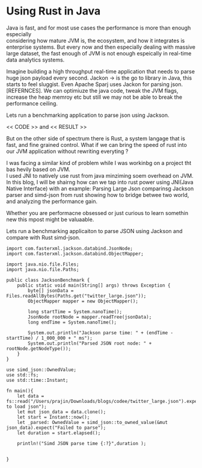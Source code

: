 # Using Rust in Java

Java is fast, and for most use cases the performance is more than enough especially  
considering how mature JVM is, the ecosystem, and how it integrates is enterprise systems. 
But every now and then especially dealing with massive large dataset, the fast enough of 
JVM is not enough espeically in real-time data analytics systems. 

Imagine building a high throughput real-time application that needs  to parse huge json payload every second. 
Jackon -> is the go to library in Java, this starts to feel sluggist. Even Apache Sparj uses Jackon for parsing json. [REFERNCES]. 
We can optimiuze the java code, tweak the JVM flags, increase the heap memroy etc  but still we 
may not be able to break the performance ceiling.

Lets run a benchmarking application to parse json using Jackson. 

<< CODE >> and << RESULT >> 

But on the other side of spectrum there  is Rust, a system langage that is fast, and fine grained control. 
What if we can bring the speed of rust into our JVM application  without rewriting everyting ? 

I was facing a similar kind of problem while I was workinbg on a project tht bas hevily based on JVM.  
I used JNI to natively use rust from java minziming soem overhead on JVM. In this blog, I will be shairng 
how can we tap into rust power using JNI(Java Native Interface) with an example: Parsing Large Json comparinsg 
Jackson parser and simd-json from rust showing how to bridge betwee two world, and analyzing the performance gain. 

Whether you are performacne obsessed or just curious to learn somethin new this mpost might be valuaable. 

Lets run a benchmarking applicaiton to parse JSON using Jackson and compare with Rust simd-json. 

```
import com.fasterxml.jackson.databind.JsonNode;
import com.fasterxml.jackson.databind.ObjectMapper;

import java.nio.file.Files;
import java.nio.file.Paths;

public class JacksonBenchmark {
    public static void main(String[] args) throws Exception {
        byte[] jsonData = Files.readAllBytes(Paths.get("twitter_large.json"));
        ObjectMapper mapper = new ObjectMapper();

        long startTime = System.nanoTime();
        JsonNode rootNode = mapper.readTree(jsonData);
        long endTime = System.nanoTime();

        System.out.println("Jackson parse time: " + (endTime - startTime) / 1_000_000 + " ms");
        System.out.println("Parsed JSON root node: " + rootNode.getNodeType());
    }
}

``` 

```
use simd_json::OwnedValue;
use std::fs;
use std::time::Instant;

fn main(){
    let data = fs::read("/Users/prajin/Downloads/blogs/codee/twitter_large.json").expect("Failed to load json");
    let mut json_data = data.clone();
    let start = Instant::now();
    let _parsed: OwnedValue = simd_json::to_owned_value(&mut json_data).expect("Failed to parse");
    let duration = start.elapsed();

    println!("Simd JSON parse time {:?}",duration );


}

```



